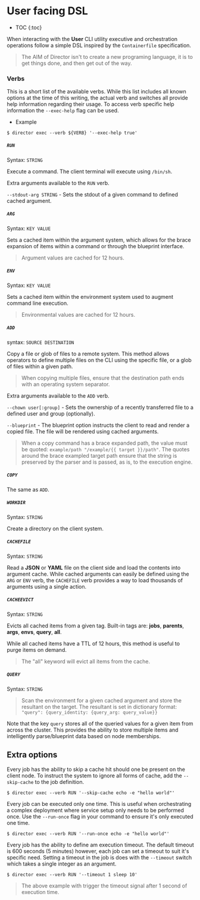 # User facing DSL

* TOC
{:toc}

When interacting with the **User** CLI utility executive and orchestration
operations follow a simple DSL inspired by the `Containerfile` specification.

> The AIM of Director isn't to create a new programing language, it is to get
  things done, and then get out of the way.

### Verbs

This is a short list of the available verbs. While this list includes all known
options at the time of this writing, the actual verb and switches all provide
help information regarding their usage. To access verb specific help information
the `--exec-help` flag can be used.

* Example

``` shell
$ director exec --verb ${VERB} '--exec-help true'
```

##### `RUN`

Syntax: `STRING`

Execute a command. The client terminal will execute using `/bin/sh`.

Extra arguments available to the `RUN` verb.

`--stdout-arg STRING` - Sets the stdout of a given command to defined cached
argument.

##### `ARG`

Syntax: `KEY VALUE`

Sets a cached item within the argument system, which allows for the brace
expansion of items within a command or through the blueprint interface.

> Argument values are cached for 12 hours.

##### `ENV`

Syntax: `KEY VALUE`

Sets a cached item within the environment system used to augment command
line execution.

> Environmental values are cached for 12 hours.

##### `ADD`

syntax: `SOURCE DESTINATION`

Copy a file or glob of files to a remote system. This method allows
operators to define multiple files on the CLI using the specific file, or a
glob of files within a given path.

> When copying multiple files, ensure that the destination path ends with an
  operating system separator.

Extra arguments available to the `ADD` verb.

`--chown user[:group]` - Sets the ownership of a recently transferred file to
a defined user and group (optionally).

`--blueprint` - The blueprint option instructs the client to read and render
a copied file. The file will be rendered using cached arguments.

> When a copy command has a brace expanded path, the value must be quoted:
  `example/path "/example/{{ target }}/path"`. The quotes around the brace
  exampled target path ensure that the string is preserved by the parser and
  is passed, as is, to the execution engine.

##### `COPY`

The same as `ADD`.

##### `WORKDIR`

Syntax: `STRING`

Create a directory on the client system.

##### `CACHEFILE`

Syntax: `STRING`

Read a **JSON** or **YAML** file on the client side and load the contents into
argument cache. While cached arguments can easily be defined using the `ARG` or
`ENV` verb, the `CACHEFILE` verb provides a way to load thousands of arguments
using a single action.

##### `CACHEEVICT`

Syntax: `STRING`

Evicts all cached items from a given tag. Built-in tags are: **jobs**,
**parents**, **args**, **envs**, **query**, **all**.

While all cached items have a TTL of 12 hours, this method is useful to purge
items on demand.

> The "all" keyword will evict all items from the cache.

##### `QUERY`

Syntax: `STRING`

> Scan the environment for a given cached argument and store the resultant on
  the target. The resultant is set in dictionary format:
  `"query": {query_identity: {query_arg: query_value}}`

Note that the key `query` stores all of the queried values for a given item
from across the cluster. This provides the ability to store multiple items
and intelligently parse/blueprint data based on node memberships.

## Extra options

Every job has the ability to skip a cache hit should one be present on the
client node. To instruct the system to ignore all forms of cache, add the
`--skip-cache` to the job definition.

``` shell
$ director exec --verb RUN '--skip-cache echo -e "hello world"'
```

Every job can be executed only one time. This is useful when orchestrating
a complex deployment where service setup only needs to be performed once. Use
the `--run-once` flag in your command to ensure it's only executed one time.

``` shell
$ director exec --verb RUN '--run-once echo -e "hello world"'
```

Every job has the ability to define am execution timeout. The default timeout
is 600 seconds (5 minutes) however, each job can set a timeout to suit it's
specific need. Setting a timeout in the job is does with the `--timeout` switch
which takes a single integer as an argument.

``` shell
$ director exec --verb RUN '--timeout 1 sleep 10'
```

> The above example with trigger the timeout signal after 1 second of
  execution time.
